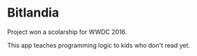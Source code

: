 # Bitlandia

Project won a scolarship for WWDC 2016.

This app teaches programming logic to kids who don't read yet.
